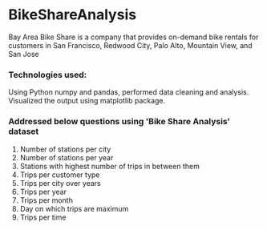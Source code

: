 # BikeShareAnalysis
Bay Area Bike Share is a company that provides on-demand bike rentals for customers in San Francisco, Redwood City, Palo Alto, Mountain View, and San Jose

### Technologies used:
Using Python numpy and pandas, performed data cleaning and analysis.
Visualized the output using matplotlib package.

### Addressed below questions using 'Bike Share Analysis' dataset

1. Number of stations per city
2. Number of stations per year
3. Stations with highest number of trips in between them
4. Trips per customer type
5. Trips per city over years
6. Trips per year
7. Trips per month
8. Day on which trips are maximum 
9. Trips per time
